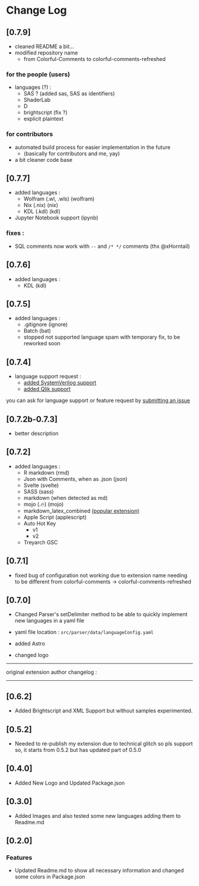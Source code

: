 # Change Log

## [0.7.9]

* cleaned README a bit...
* modified repository name
  * from Colorful-Comments to colorful-comments-refreshed

### for the people (users)
* languages (?) :
  * SAS ? (added sas, SAS as identifiers)
  * ShaderLab
  * D
  * brightscript (fix ?)
  * explicit plaintext

### for contributors
* automated build process for easier implementation in the future
  * (basically for contributors and me, yay)
* a bit cleaner code base


## [0.7.7]

* added languages :
    * Wolfram (.wl, .wls) (wolfram)
    * Nix (.nix) (nix)
    * KDL (.kdl) (kdl)
* Jupyter Notebook support (ipynb)

### fixes :

* SQL comments now work with `--` and `/* */` comments  (thx @xHorntail)

## [0.7.6]

* added languages :
    * KDL (kdl)

## [0.7.5]

* added languages :
    * .gitignore (ignore)
    * Batch (bat)
    * stopped not supported language spam with temporary fix, to be reworked soon

## [0.7.4]
* language support request :
    * [added SystemVerilog support](https://github.com/allemand-instable/colorful-comments-refreshed/issues/2)
    * [added Qlik support](https://github.com/allemand-instable/colorful-comments-refreshed/issues/1)

you can ask for language support or feature request by [submitting an issue](https://github.com/allemand-instable/colorful-comments-refreshed/issues)

## [0.7.2b-0.7.3]
* better description

## [0.7.2]

* added languages :
    * R markdown (rmd)
    * Json with Comments, when as .json (json)
    * Svelte (svelte)
    * SASS (sass)
    * markdown (when detected as md)
    * mojo (.🔥) (mojo)
    * markdown_latex_combined [(popular extension)](https://marketplace.visualstudio.com/items?itemName=James-Yu.latex-workshop)
    * Apple Script (applescript)
    * Auto Hot Key
        * v1
        * v2
    * Treyarch GSC

## [0.7.1]

* fixed bug of configuration not working due to extension name needing to be different from colorful-comments → colorful-comments-refreshed

## [0.7.0]

* Changed Parser's setDelimiter method to be able to quickly implement new languages in a yaml file

* yaml file location : `src/parser/data/languageConfig.yaml`

* added Astro

* changed logo

---

original extension author changelog :

---

## [0.6.2]
* Added Brightscript and XML Support but without samples experimented.

## [0.5.2]
* Needed to re-publish my extension due to technical glitch so pls support so, it starts from 0.5.2 but has updated part of 0.5.0

## [0.4.0]
* Added New Logo and Updated Package.json

## [0.3.0]
* Added Images and also tested some new languages adding them to Readme.md

## [0.2.0] 
### Features
* Updated Readme.md to show all necessary information and changed some colors in Package.json 